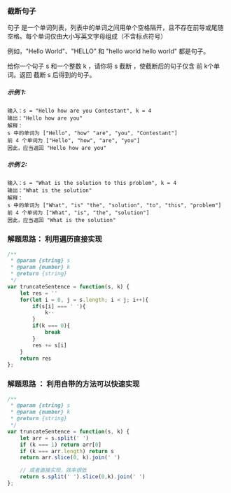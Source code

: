 ### 截断句子
句子 是一个单词列表，列表中的单词之间用单个空格隔开，且不存在前导或尾随空格。每个单词仅由大小写英文字母组成（不含标点符号）

例如，"Hello World"、"HELLO" 和 "hello world hello world" 都是句子。

给你一个句子 s​​​​​​ 和一个整数 k​​​​​​ ，请你将 s​​ 截断 ​，​​​使截断后的句子仅含 前 k​​​​​​ 个单词。返回 截断 s​​​​​​ 后得到的句子。

##### 示例 1:

    输入：s = "Hello how are you Contestant", k = 4
    输出："Hello how are you"
    解释：
    s 中的单词为 ["Hello", "how" "are", "you", "Contestant"]
    前 4 个单词为 ["Hello", "how", "are", "you"]
    因此，应当返回 "Hello how are you"

##### 示例 2:

    输入：s = "What is the solution to this problem", k = 4
    输出："What is the solution"
    解释：
    s 中的单词为 ["What", "is" "the", "solution", "to", "this", "problem"]
    前 4 个单词为 ["What", "is", "the", "solution"]
    因此，应当返回 "What is the solution"

### 解题思路： 利用遍历直接实现
```js
/**
 * @param {string} s
 * @param {number} k
 * @return {string}
 */
var truncateSentence = function(s, k) {
    let res = ''
    for(let i = 0, j = s.length; i < j; i++){
        if(s[i] === ' '){
            k--
        }
        if(k === 0){
            break
        }
        res += s[i]
    }
    return res
};
```

### 解题思路 ： 利用自带的方法可以快速实现

```js
/**
 * @param {string} s
 * @param {number} k
 * @return {string}
 */
var truncateSentence = function(s, k) {
    let arr = s.split(' ')
    if (k === 1) return arr[0]
    if (k === arr.length) return s
    return arr.slice(0, k).join(' ')

    // 或者直接实现，效率很低
    return s.split(' ').slice(0,k).join(' ')
};
```

